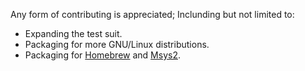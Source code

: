 Any form of contributing is appreciated; Inclunding but not limited to:

* Expanding the test suit.
* Packaging for more GNU/Linux distributions.
* Packaging for [Homebrew](https://brew.sh) and [Msys2](https://www.msys2.org).
